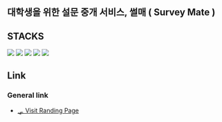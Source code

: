 ## 대학생을 위한 설문 중개 서비스, 썰매 ( Survey Mate )

<div display:flex>
  
## STACKS 
  <img src="https://img.shields.io/badge/html5-E34F26?style=for-the-badge&logo=html5&logoColor=white" />
  <img src="https://img.shields.io/badge/css-1572B6?style=for-the-badge&logo=css3&logoColor=white" />
  <img src="https://img.shields.io/badge/javascript-F7DF1E?style=for-the-badge&logo=javascript&logoColor=black" />
  <img src="https://img.shields.io/badge/react-61DAFB?style=for-the-badge&logo=react&logoColor=black" />
<img src="https://img.shields.io/badge/recoil-3578E5?style=for-the-badge&logo=recoil&logoColor=white" />
   
  
</div>

## Link   
### General link
- [🛷 Visit Randing Page](https://www.notion.so/makeus-challenge/Survey-Mate-b84c073ca634465385dd0731028d87d9)   
